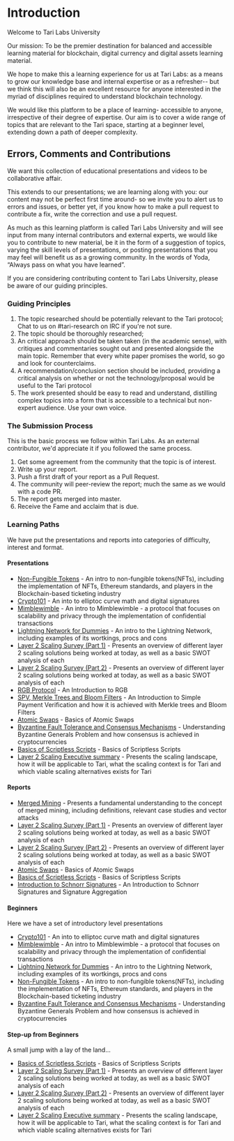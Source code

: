 # Introduction 

Welcome to Tari Labs University

Our mission: To be the premier destination for balanced and accessible learning material for blockchain, digital currency and digital assets learning material.

We hope to make this a learning experience for us at Tari Labs: as a means to grow our knowledge base and internal expertise or as a refresher-- but we think this will also be an excellent resource for anyone interested in the myriad of disciplines required to understand blockchain technology.  

We would like this platform to be a place of learning- accessible to anyone, irrespective of their degree of expertise. Our aim is to cover a wide range of topics that are relevant to the Tari space, starting at a beginner level, extending down a path of deeper complexity. 

## Errors, Comments and Contributions 

We want this collection of educational presentations and videos to be collaborative affair.

This extends to our presentations; we are learning along with you: our content may not be perfect first time around- so we invite you to alert us to errors and issues, or better yet, if you know how to make a pull request to contribute a fix, write the correction and use a pull request.

As much as this learning platform is called Tari Labs University and will see input from many internal contributors and external experts, we would like you to contribute to new material, be it in the form of a suggestion of topics, varying the skill levels of presentations, or posting presentations that you may feel will benefit us as a growing community. In the words of Yoda, “Always pass on what you have learned”.  

If you are considering contributing content to Tari Labs University, please be aware of our guiding principles.

### Guiding Principles

1. The topic researched should be potentially relevant to the Tari protocol; Chat to us on #tari-research on IRC if you're not sure.
2. The topic should be thoroughly researched;
3. An critical approach should be taken taken (in the academic sense), with critiques and commentaries sought out and presented alongside the main topic. Remember that every white paper promises the world, so go and look for counterclaims.
4. A recommendation/conclusion section should be included, providing a critical analysis on whether or not the technology/proposal would be useful to the Tari protocol
5. The work presented should be easy to read and understand, distilling complex topics into a form that is accessible to a technical but non-expert audience. Use your own voice.

### The Submission Process 

This is the basic process we follow within Tari Labs. As an external contributor, we'd appreciate it if you followed the same process.

1. Get some agreement from the community that the topic is of interest.
2. Write up your report.
3. Push a first draft of your report as a Pull Request.
4. The community will peer-review the report; much the same as we would with a code PR. 
5. The report gets merged into master. 
6. Receive the Fame and acclaim that is due.

### Learning Paths

We have put the presentations and reports into categories of difficulty, interest and format.

#### Presentations

- [Non-Fungible Tokens](https://gitpitch.com/tari-labs/tari-university/master?p=/src/non-fungible-tokens/nft-landscape-1#/) - An intro to non-fungible tokens(NFTs), including the implementation of NFTs, Ethereum standards, and players in the Blockchain-based ticketing industry
- [Crypto101](https://gitpitch.com/tari-labs/tari-university/master?p=/src/cryptography/crypto-1#/) - An into to elliptoc curve math and digital signatures 
- [Mimblewimble](https://gitpitch.com/tari-labs/tari-university/master?p=/src/protocols/mimblewimble-1#/) - An intro to Mimblewimble - a protocol that focuses on scalability and privacy through the implementation of confidential transactions
- [Lightning Network for Dummies](https://gitpitch.com/tari-labs/tari-university/master?p=/src/protocols/lightning-network-for-dummies#/) - An intro to the Lightning Network, including examples of its wortkings, procs and cons
- [Layer 2 Scaling Survey (Part 1)](https://gitpitch.com/tari-labs/tari-university/master?p=/src/layer2scaling/more-landscape#/) - Presents an overview of different layer 2 scaling solutions being worked at today, as well as a basic SWOT analysis of each
- [Layer 2 Scaling Survey (Part 2)](https://gitpitch.com/tari-labs/tari-university/master?p=/src/layer2scaling/more-landscape#/) - Presents an overview of different layer 2 scaling solutions being worked at today, as   well as a basic SWOT analysis of each
- [RGB Protocol](https://gitpitch.com/tari-labs/tari-university/master?p=/src/protocols/rgb-introduction#/) - An Introduction to RGB
- [SPV, Merkle Trees and Bloom Filters](https://gitpitch.com/tari-labs/tari-university/master?p=/src/protocols/merkle-trees-and-spv-1#/) - An Introduction to Simple Payment Verification and how it is achieved with Merkle trees and Bloom Filters
- [Atomic Swaps](https://gitpitch.com/tari-labs/tari-university/master?p=/src/protocols/atomic-swaps#/) - Basics of Atomic Swaps
- [Byzantine Fault Tolerance and Consensus Mechanisms](https://gitpitch.com/tari-labs/tari-university/master?p=/src/consensus-mechanisms/BFT-consensusmechanisms#/) - Understanding Byzantine Generals Problem and how consensus is achieved in cryptocurrencies
- [Basics of Scriptless Scripts](https://gitpitch.com/tari-labs/tari-university/master?p=/src/cryptography/scriptless-scripts#/) - Basics of Scriptless Scripts
- [Layer 2 Scaling Executive summary](https://gitpitch.com/tari-labs/tari-university/master?p=/src/layer2scaling/executive-summary#/) - Presents the scaling landscape, how it will be applicable to Tari, what the scaling context is for Tari and which viable scaling alternatives exists for Tari

#### Reports

- [Merged Mining](https://tari-labs.github.io/tari-university/merged-mining/merged-mining-scene/MergedMiningIntroduction.html) - Presents a fundamental understanding to the concept of merged mining, including definitions, relevant case studies and vector attacks
- [Layer 2 Scaling Survey (Part 1)](https://tari-labs.github.io/tari-university/layer2scaling/layer2scaling-landscape/layer2scaling-survey.html) - Presents an overview of different layer 2 scaling solutions being worked at today, as well as a basic SWOT analysis of each
- [Layer 2 Scaling Survey (Part 2)](https://tari-labs.github.io/tari-university/layer2scaling/more-landscape/landscape-update.html) - Presents an overview of different layer 2 scaling solutions being worked at today, as   well as a basic SWOT analysis of each
- [Atomic Swaps](https://tari-labs.github.io/tari-university/protocols/atomic-swaps/AtomicSwaps.html) - Basics of Atomic Swaps
- [Basics of Scriptless Scripts](https://tari-labs.github.io/tari-university/cryptography/scriptless-scripts/introduction-to-scriptless-scripts.html) - Basics of Scriptless Scripts
- [Introduction to Schnorr Signatures](https://tari-labs.github.io/tari-university/cryptography/digital_signatures/introduction.html) - An Introduction to Schnorr Signatures and Signature Aggregation

#### Beginners

Here we have a set of introductory level presentations 

- [Crypto101](https://gitpitch.com/tari-labs/tari-university/master?p=/src/cryptography/crypto-1#/) - An into to elliptoc curve math and digital signatures 
- [Mimblewimble](https://gitpitch.com/tari-labs/tari-university/master?p=/src/protocols/mimblewimble-1#/) - An intro to Mimblewimble - a protocol that focuses on scalability and privacy through the implementation of confidential transactions
- [Lightning Network for Dummies](https://gitpitch.com/tari-labs/tari-university/master?p=/src/protocols/lightning-network-for-dummies#/) - An intro to the Lightning Network, including examples of its wortkings, procs and cons
- [Non-Fungible Tokens](https://gitpitch.com/tari-labs/tari-university/master?p=/src/non-fungible-tokens/nft-landscape-1#/) - An intro to non-fungible tokens(NFTs), including the implementation of NFTs, Ethereum standards, and players in the Blockchain-based ticketing industry
- [Byzantine Fault Tolerance and Consensus Mechanisms](https://gitpitch.com/tari-labs/tari-university/master?p=/src/consensus-mechanisms/BFT-consensusmechanisms#/) - Understanding Byzantine Generals Problem and how consensus is achieved in cryptocurrencies

#### Step-up from Beginners  

A small jump with a lay of the land...

- [Basics of Scriptless Scripts](https://gitpitch.com/tari-labs/tari-university/master?p=/src/cryptography/scriptless-scripts#/) - Basics of Scriptless Scripts
- [Layer 2 Scaling Survey (Part 1)](https://gitpitch.com/tari-labs/tari-university/master?p=/src/layer2scaling/more-landscape#/) - Presents an overview of different layer 2 scaling solutions being worked at today, as well as a basic SWOT analysis of each
- [Layer 2 Scaling Survey (Part 2)](https://gitpitch.com/tari-labs/tari-university/master?p=/src/layer2scaling/more-landscape#/) - Presents an overview of different layer 2 scaling solutions being worked at today, as   well as a basic SWOT analysis of each
- [Layer 2 Scaling Executive summary](https://gitpitch.com/tari-labs/tari-university/master?p=/src/layer2scaling/executive-summary#/) - Presents the scaling landscape, how it will be applicable to Tari, what the scaling context is for Tari and which viable scaling alternatives exists for Tari

